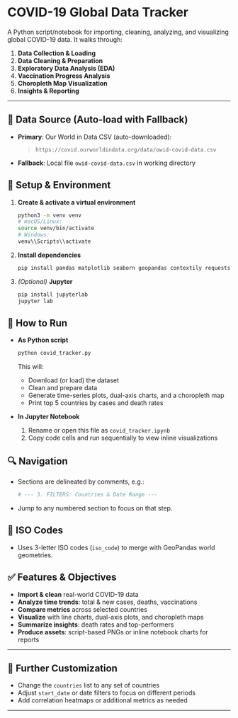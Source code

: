 # COVID-19 Global Data Tracker

A Python script/notebook for importing, cleaning, analyzing, and visualizing global COVID-19 data. It walks through:

1. **Data Collection & Loading**
2. **Data Cleaning & Preparation**
3. **Exploratory Data Analysis (EDA)**
4. **Vaccination Progress Analysis**
5. **Choropleth Map Visualization**
6. **Insights & Reporting**

---

## 💾 Data Source (Auto-load with Fallback)

* **Primary**: Our World in Data CSV (auto-downloaded):

  > `https://covid.ourworldindata.org/data/owid-covid-data.csv`

* **Fallback**: Local file `owid-covid-data.csv` in working directory

## 🔧 Setup & Environment

1. **Create & activate a virtual environment**

   ```bash
   python3 -m venv venv
   # macOS/Linux:
   source venv/bin/activate
   # Windows:
   venv\\Scripts\\activate
   ```
2. **Install dependencies**

   ```bash
   pip install pandas matplotlib seaborn geopandas contextily requests
   ```
3. *(Optional)* **Jupyter**

   ```bash
   pip install jupyterlab
   jupyter lab
   ```

## 🚀 How to Run

* **As Python script**

  ```bash
  python covid_tracker.py
  ```

  This will:

  * Download (or load) the dataset
  * Clean and prepare data
  * Generate time-series plots, dual-axis charts, and a choropleth map
  * Print top 5 countries by cases and death rates

* **In Jupyter Notebook**

  1. Rename or open this file as `covid_tracker.ipynb`
  2. Copy code cells and run sequentially to view inline visualizations

## 🔍 Navigation

* Sections are delineated by comments, e.g.:

  ```python
  # --- 3. FILTERS: Countries & Date Range ---
  ```
* Jump to any numbered section to focus on that step.

## 🔑 ISO Codes

* Uses 3-letter ISO codes (`iso_code`) to merge with GeoPandas world geometries.

## ✅ Features & Objectives

* **Import & clean** real-world COVID-19 data
* **Analyze time trends**: total & new cases, deaths, vaccinations
* **Compare metrics** across selected countries
* **Visualize** with line charts, dual-axis plots, and choropleth maps
* **Summarize insights**: death rates and top-performers
* **Produce assets**: script-based PNGs or inline notebook charts for reports

---

## 📖 Further Customization

* Change the `countries` list to any set of countries
* Adjust `start_date` or date filters to focus on different periods
* Add correlation heatmaps or additional metrics as needed

---
